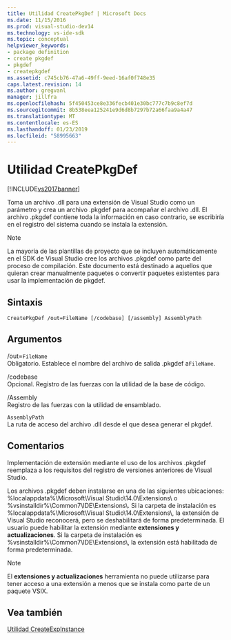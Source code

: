 ```yaml
---
title: Utilidad CreatePkgDef | Microsoft Docs
ms.date: 11/15/2016
ms.prod: visual-studio-dev14
ms.technology: vs-ide-sdk
ms.topic: conceptual
helpviewer_keywords:
- package definition
- create pkgdef
- pkgdef
- createpkgdef
ms.assetid: c745cb76-47a6-49ff-9eed-16af0f748e35
caps.latest.revision: 14
ms.author: gregvanl
manager: jillfra
ms.openlocfilehash: 5f450453ce8e336fecb401e30bc777c7b9c8ef7d
ms.sourcegitcommit: 8b538eea125241e9d6d8b7297b72a66faa9a4a47
ms.translationtype: MT
ms.contentlocale: es-ES
ms.lasthandoff: 01/23/2019
ms.locfileid: "58995663"
---
```

# <a name="createpkgdef-utility"></a>Utilidad CreatePkgDef
[!INCLUDE[vs2017banner](../../includes/vs2017banner.md)]

Toma un archivo .dll para una extensión de Visual Studio como un parámetro y crea un archivo .pkgdef para acompañar el archivo .dll. El archivo .pkgdef contiene toda la información en caso contrario, se escribiría en el registro del sistema cuando se instala la extensión.  
  
> [!NOTE]
>  La mayoría de las plantillas de proyecto que se incluyen automáticamente en el SDK de Visual Studio cree los archivos .pkgdef como parte del proceso de compilación. Este documento está destinado a aquellos que quieran crear manualmente paquetes o convertir paquetes existentes para usar la implementación de pkgdef.  
  
## <a name="syntax"></a>Sintaxis  
  
```  
CreatePkgDef /out=FileName [/codebase] [/assembly] AssemblyPath  
```  
  
## <a name="arguments"></a>Argumentos  
 /out=`FileName`  
 Obligatorio. Establece el nombre del archivo de salida .pkgdef a`FileName`.  
  
 /codebase  
 Opcional. Registro de las fuerzas con la utilidad de la base de código.  
  
 /Assembly  
 Registro de las fuerzas con la utilidad de ensamblado.  
  
 `AssemblyPath`  
 La ruta de acceso del archivo .dll desde el que desea generar el pkgdef.  
  
## <a name="remarks"></a>Comentarios  
 Implementación de extensión mediante el uso de los archivos .pkgdef reemplaza a los requisitos del registro de versiones anteriores de Visual Studio.  
  
 Los archivos .pkgdef deben instalarse en una de las siguientes ubicaciones: %localappdata%\Microsoft\Visual Studio\14.0\Extensions\ o %vsinstalldir%\Common7\IDE\Extensions\\. Si la carpeta de instalación es %localappdata%\Microsoft\Visual Studio\14.0\Extensions\\, la extensión de Visual Studio reconocerá, pero se deshabilitará de forma predeterminada. El usuario puede habilitar la extensión mediante **extensiones y actualizaciones**. Si la carpeta de instalación es %vsinstalldir%\Common7\IDE\Extensions\\, la extensión está habilitada de forma predeterminada.  
  
> [!NOTE]
>  El **extensiones y actualizaciones** herramienta no puede utilizarse para tener acceso a una extensión a menos que se instala como parte de un paquete VSIX.  
  
## <a name="see-also"></a>Vea también  
 [Utilidad CreateExpInstance](../../extensibility/internals/createexpinstance-utility.md)
